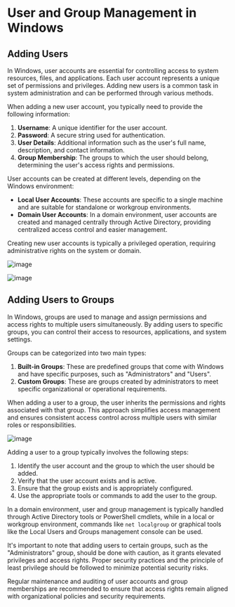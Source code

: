 # User and Group Management in Windows

## Adding Users

In Windows, user accounts are essential for controlling access to system resources, files, and applications. Each user account represents a unique set of permissions and privileges. Adding new users is a common task in system administration and can be performed through various methods.

When adding a new user account, you typically need to provide the following information:

1. **Username**: A unique identifier for the user account.
2. **Password**: A secure string used for authentication.
3. **User Details**: Additional information such as the user's full name, description, and contact information.
4. **Group Membership**: The groups to which the user should belong, determining the user's access rights and permissions.

User accounts can be created at different levels, depending on the Windows environment:

- **Local User Accounts**: These accounts are specific to a single machine and are suitable for standalone or workgroup environments.
- **Domain User Accounts**: In a domain environment, user accounts are created and managed centrally through Active Directory, providing centralized access control and easier management.

Creating new user accounts is typically a privileged operation, requiring administrative rights on the system or domain.

![image](https://github.com/Aditi55Pathak/Python-For-Automation/assets/80877301/2ba6e015-70f1-4324-a777-b212eef59a14)

![image](https://github.com/Aditi55Pathak/Python-For-Automation/assets/80877301/cc7ee4a8-dea7-4aa5-83db-20a2bfa0ad1e)

## Adding Users to Groups

In Windows, groups are used to manage and assign permissions and access rights to multiple users simultaneously. By adding users to specific groups, you can control their access to resources, applications, and system settings.

Groups can be categorized into two main types:

1. **Built-in Groups**: These are predefined groups that come with Windows and have specific purposes, such as "Administrators" and "Users".
2. **Custom Groups**: These are groups created by administrators to meet specific organizational or operational requirements.

When adding a user to a group, the user inherits the permissions and rights associated with that group. This approach simplifies access management and ensures consistent access control across multiple users with similar roles or responsibilities.

![image](https://github.com/Aditi55Pathak/Python-For-Automation/assets/80877301/1b53073c-73b6-46b0-b421-16d091d19034)


Adding a user to a group typically involves the following steps:

1. Identify the user account and the group to which the user should be added.
2. Verify that the user account exists and is active.
3. Ensure that the group exists and is appropriately configured.
4. Use the appropriate tools or commands to add the user to the group.

In a domain environment, user and group management is typically handled through Active Directory tools or PowerShell cmdlets, while in a local or workgroup environment, commands like `net localgroup` or graphical tools like the Local Users and Groups management console can be used.

It's important to note that adding users to certain groups, such as the "Administrators" group, should be done with caution, as it grants elevated privileges and access rights. Proper security practices and the principle of least privilege should be followed to minimize potential security risks.

Regular maintenance and auditing of user accounts and group memberships are recommended to ensure that access rights remain aligned with organizational policies and security requirements.

